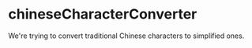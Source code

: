 # chineseCharacterConverter
We're trying to convert traditional Chinese characters to simplified ones.
